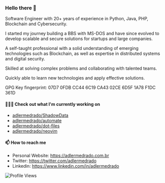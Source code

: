 ### Hello there 👋

Software Engineer with 20+ years of experience in Python, Java, PHP, Blockchain and Cybersecurity. 

I started my journey building a BBS with MS-DOS and have since evolved to develop scalable and secure solutions for startups and large companies. 

A self-taught professional with a solid understanding of emerging technologies such as Blockchain, as well as expertise in distributed systems and digital security. 

Skilled at solving complex problems and collaborating with talented teams. 

Quickly able to learn new technologies and apply effective solutions.

GPG Key fingerprint: 07D7 0FDB CC44 6C19 CA43  02CE 6D5F 1A78 F1DC 361D

#### 👨🏻‍💻 Check out what I'm currently working on

- [adlermedrado/ShadowData](https://github.com/adlermedrado/ShadowData)
- [adlermedrado/automate](https://github.com/adlermedrado/automate)
- [adlermedrado/dot-files](https://github.com/adlermedrado/dot-files)
- [adlermedrado/neovim](https://github.com/adlermedrado/neovim)

#### 📫 How to reach me

- Personal Website: https://adlermedrado.com.br
- Twitter: https://twitter.com/adlermedrado
- Linkedin: https://www.linkedin.com/in/adlermedrado

![Profile Views](https://komarev.com/ghpvc/?username=adlermedrado)

